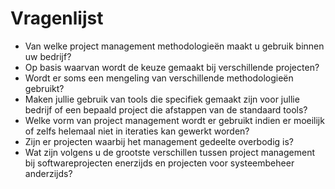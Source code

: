 # Vragenlijst

*	Van welke project management methodologieën maakt u gebruik binnen uw bedrijf?
*	 Op basis waarvan wordt de keuze gemaakt bij verschillende projecten?
*	Wordt er soms een mengeling van verschillende methodologieën gebruikt?
*	Maken jullie gebruik van tools die specifiek gemaakt zijn voor jullie bedrijf of een bepaald project die afstappen van de standaard tools?
*	Welke vorm van project management wordt er gebruikt indien er moeilijk of zelfs helemaal niet in iteraties kan gewerkt worden?
*	Zijn er projecten waarbij het management gedeelte overbodig is?
* Wat zijn volgens u de grootste verschillen tussen project management bij softwareprojecten enerzijds en projecten voor systeembeheer anderzijds?

